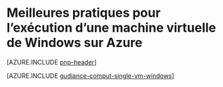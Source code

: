<properties
 pageTitle="Meilleures pratiques pour les machines virtuelles de Windows | Microsoft Azure"
 description="Fournit les meilleures pratiques en matière d’en ordinateurs virtuels Windows Azure."
 services="virtual-machines-windows"
 documentationCenter=""
 authors="mikewasson"
 manager="timlt"
 editor=""
 tags="azure-resource-manager"/>

<tags
ms.service="virtual-machines-windows"
 ms.devlang="na"
 ms.topic="article"
 ms.tgt_pltfrm="vm-windows"
 ms.workload="infrastructure-services"
 ms.date="06/29/2016"
 ms.author="mikewasson"/>
 


# <a name="best-practices-for-running-a-windows-vm-on-azure"></a>Meilleures pratiques pour l’exécution d’une machine virtuelle de Windows sur Azure

[AZURE.INCLUDE [pnp-header](../../includes/guidance-pnp-header-include.md)]

[AZURE.INCLUDE [gudiance-comput-single-vm-windows](../../includes/guidance-compute-single-vm-windows.md)]

